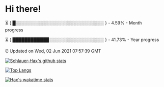# Hi there!

⏳ { █░░░░░░░░░░░░░░░░░░░░░░░░░░░░░ } - 4.59% - Month progress

⏳ { ████████████░░░░░░░░░░░░░░░░░░ } - 41.73% - Year progress

⏰ Updated on Wed, 02 Jun 2021 07:57:39 GMT


[![Schlauer-Hax's github stats](https://github-readme-stats.vercel.app/api?username=Schlauer-Hax&show_icons=true&theme=dark&count_private=true)](https://github.com/Schlauer-Hax)


[![Top Langs](https://github-readme-stats.vercel.app/api/top-langs/?username=Schlauer-Hax&layout=compact&theme=dark)](https://github.com/Schlauer-Hax?tab=repositories)


[![Hax's wakatime stats](https://github-readme-stats.vercel.app/api/wakatime?username=Hax&theme=dark)](https://wakatime.com/@Hax)


